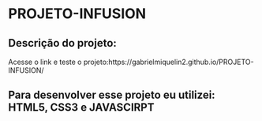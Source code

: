 # PROJETO-INFUSION

<h2>Descrição do projeto:</h2
Projeto  final do curso de web design

<h2>Acesse o link e teste o projeto:https://gabrielmiquelin2.github.io/PROJETO-INFUSION/</h2>

<h2>Para desenvolver esse projeto eu utilizei: HTML5, CSS3 e JAVASCIRPT</h2>
